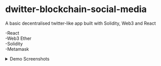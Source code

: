 # dwitter-blockchain-social-media
A basic decentralised twitter-like app  built with Solidity, Web3 and React

-React <br/>
-Web3 Ether <br/>
-Solidity <br/>
-Metamask <br/>

<details>
  <summary>Demo Screenshots</summary><details>
  <img src="https://github.com/davolu/dwitter-blockchain-social-media/blob/master/client_app/public/Screen%20Shot%202022-02-19%20at%2013.52.48.png" name="Demo-Slide-1">
  <img src="https://github.com/davolu/dwitter-blockchain-social-media/blob/master/client_app/public/Screen%20Shot%202022-02-19%20at%2013.53.09.png" name="Demo-Slide-2">
  <img src="https://github.com/davolu/dwitter-blockchain-social-media/blob/master/client_app/public/Screen%20Shot%202022-02-19%20at%2013.54.36.png" name="Demo-Slide-3">
</details>
